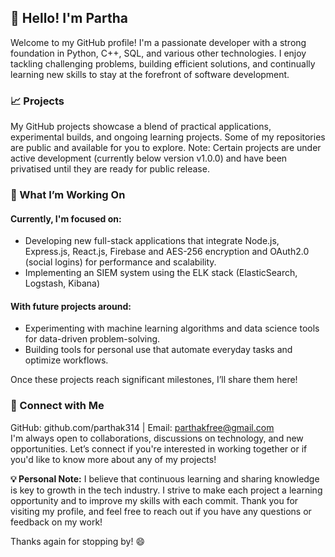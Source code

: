 ## 👋 Hello! I'm Partha
Welcome to my GitHub profile! I'm a passionate developer with a strong foundation in Python, C++, SQL, and various other technologies. I enjoy tackling challenging problems, building efficient solutions, and continually learning new skills to stay at the forefront of software development.
### 📈 Projects
My GitHub projects showcase a blend of practical applications, experimental builds, and ongoing learning projects. Some of my repositories are public and available for you to explore. Note: Certain projects are under active development (currently below version v1.0.0) and have been privatised until they are ready for public release.

### 🚀 What I’m Working On
#### Currently, I'm focused on:
- Developing new full-stack applications that integrate Node.js, Express.js, React.js, Firebase and AES-256 encryption and OAuth2.0 (social logins) for performance and scalability.
- Implementing an SIEM system using the ELK stack (ElasticSearch, Logstash, Kibana)

#### With future projects around:
- Experimenting with machine learning algorithms and data science tools for data-driven problem-solving.
- Building tools for personal use that automate everyday tasks and optimize workflows.

Once these projects reach significant milestones, I’ll share them here!

### 👥 Connect with Me
GitHub: github.com/parthak314     |       Email: parthakfree@gmail.com</br>
I'm always open to collaborations, discussions on technology, and new opportunities. Let’s connect if you're interested in working together or if you'd like to know more about any of my projects!

**💡 Personal Note:** 
I believe that continuous learning and sharing knowledge is key to growth in the tech industry. I strive to make each project a learning opportunity and to improve my skills with each commit. Thank you for visiting my profile, and feel free to reach out if you have any questions or feedback on my work!

Thanks again for stopping by! 😄

